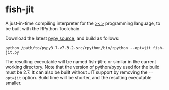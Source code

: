 # fish-jit

A just-in-time compiling interpreter for the [><>](https://esolangs.org/wiki/Fish) programming language, to be built with the RPython Toolchain.

Download the latest [pypy source](https://www.pypy.org/download.html#source), and build as follows:

`python /path/to/pypy3.7-v7.3.2-src/rpython/bin/rpython --opt=jit fish-jit.py`

The resulting executable will be named fish-jit-c or similar in the current working directory. Note that the version of python/pypy used for the build must be 2.7.
It can also be built without JIT support by removing the `--opt=jit` option. Build time will be shorter, and the resulting executable smaller.
